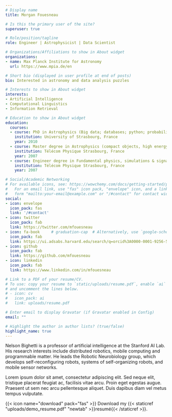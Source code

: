 ```yaml
---
# Display name
title: Morgan Fouesneau

# Is this the primary user of the site?
superuser: true

# Role/position/tagline
role: Engineer | Astrophysicist | Data Scientist

# Organizations/Affiliations to show in About widget
organizations:
- name: Max Planck Institute for Astronomy
  url: https://www.mpia.de/en

# Short bio (displayed in user profile at end of posts)
bio: Interested in astronomy and data analysis puzzles

# Interests to show in About widget
interests:
- Artificial Intelligence
- Computational Linguistics
- Information Retrieval

# Education to show in About widget
education:
  courses:
  - course: PhD in Astrophysics (Big data; databases; python; probabilistic methods)
    institution: University of Strasbourg, France
    year: 2010
  - course: Master degree in Astrophysics (compact objects, high energy, inverse methods, galactic evolution, big data)
    institution: Télécom Physique Strasbourg, France
    year: 2007
  - course: Engineer degree in Fundamental physics, simulations & signal processing
    institution: Télécom Physique Strasbourg, France
    year: 2007

# Social/Academic Networking
# For available icons, see: https://wowchemy.com/docs/getting-started/page-builder/#icons
#   For an email link, use "fas" icon pack, "envelope" icon, and a link in the
#   form "mailto:your-email@example.com" or "/#contact" for contact widget.
social:
- icon: envelope
  icon_pack: fas
  link: '/#contact'
- icon: twitter
  icon_pack: fab
  link: https://twitter.com/mfouesneau
- icon: fa-book     # graduation-cap  # Alternatively, use `google-scholar` icon from `ai` icon pack
  icon_pack: fab
  link: https://ui.adsabs.harvard.edu/search/q=orcid%3A0000-0001-9256-5516
- icon: github
  icon_pack: fab
  link: https://github.com/mfouesneau
- icon: linkedin
  icon_pack: fab
  link: https://www.linkedin.com/in/mfouesneau

# Link to a PDF of your resume/CV.
# To use: copy your resume to `static/uploads/resume.pdf`, enable `ai` icons in `params.toml`,
# and uncomment the lines below.
# - icon: cv
#   icon_pack: ai
#   link: uploads/resume.pdf

# Enter email to display Gravatar (if Gravatar enabled in Config)
email: ""

# Highlight the author in author lists? (true/false)
highlight_name: true
---
```


Nelson Bighetti is a professor of artificial intelligence at the Stanford AI Lab. His research interests include distributed robotics, mobile computing and programmable matter. He leads the Robotic Neurobiology group, which develops self-reconfiguring robots, systems of self-organizing robots, and mobile sensor networks.

Lorem ipsum dolor sit amet, consectetur adipiscing elit. Sed neque elit, tristique placerat feugiat ac, facilisis vitae arcu. Proin eget egestas augue. Praesent ut sem nec arcu pellentesque aliquet. Duis dapibus diam vel metus tempus vulputate.

{{< icon name="download" pack="fas" >}} Download my {{< staticref "uploads/demo_resume.pdf" "newtab" >}}resumé{{< /staticref >}}.
